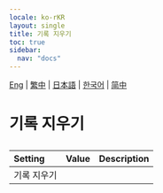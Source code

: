 ```yaml
---
locale: ko-rKR
layout: single
title: 기록 지우기
toc: true
sidebar:
  nav: "docs"
---
```

[Eng](/dancexr/menu/2025.4/chat/clear_history) | [繁中](/tw/dancexr/menu/2025.4/chat/clear_history) | [日本語](/jp/dancexr/menu/2025.4/chat/clear_history) | [한국어](/kr/dancexr/menu/2025.4/chat/clear_history) | [简中](/zh/dancexr/menu/2025.4/chat/clear_history)

# 기록 지우기

## 

| Setting | Value | Description |
| :--- | --- | :--- |
| 기록 지우기 || 
